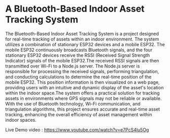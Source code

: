 # A Bluetooth-Based Indoor Asset Tracking System 
The Bluetooth-Based Indoor Asset Tracking System is a project designed for real-time tracking of assets within an indoor environment. The system utilizes a combination of stationary ESP32 devices and a mobile ESP32. The mobile ESP32 continuously broadcasts Bluetooth signals, and the four stationary ESP32 devices receive the RSSI (Received Signal Strength Indicator) signals of the mobile ESP32.The received RSSI signals are then transmitted over Wi-Fi to a Node.js server. The Node.js server is responsible for processing the received signals, performing triangulation, and conducting calculations to determine the real-time position of the mobile ESP32. This position information is then visualized on a web page, providing users with an intuitive and dynamic display of the asset's location within the indoor space.The system offers a practical solution for tracking assets in environments where GPS signals may not be reliable or available. With the use of Bluetooth technology, Wi-Fi communication, and triangulation algorithms, this project ensures accurate and real-time asset tracking, enhancing the overall efficiency of asset management within indoor spaces.

Live Demo video :  https://www.youtube.com/watch?v=e7PcS4lu5Og
